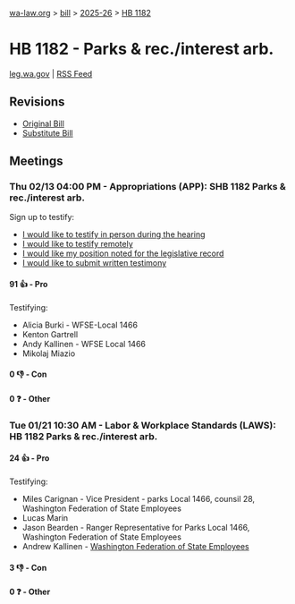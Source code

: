 [wa-law.org](/) > [bill](/bill/) > [2025-26](/bill/2025-26/) > [HB 1182](/bill/2025-26/hb/1182/)

# HB 1182 - Parks & rec./interest arb.
[leg.wa.gov](https://app.leg.wa.gov/billsummary?BillNumber=1182&Year=2025&Initiative=false) | [RSS Feed](./rss.xml)

## Revisions
* [Original Bill](1/)
* [Substitute Bill](S/)

## Meetings
### Thu 02/13 04:00 PM - Appropriations (APP): SHB 1182 Parks & rec./interest arb.
Sign up to testify:
* [I would like to testify in person during the hearing](https://app.leg.wa.gov/csi/Testifier/Add?chamber=House&mId=32774&aId=163843&caId=25801&tId=1)
* [I would like to testify remotely](https://app.leg.wa.gov/csi/Testifier/Add?chamber=House&mId=32774&aId=163843&caId=25801&tId=2)
* [I would like my position noted for the legislative record](https://app.leg.wa.gov/csi/Testifier/Add?chamber=House&mId=32774&aId=163843&caId=25801&tId=3)
* [I would like to submit written testimony](https://app.leg.wa.gov/csi/Testifier/Add?chamber=House&mId=32774&aId=163843&caId=25801&tId=4)

#### 91 👍 - Pro
Testifying:
* Alicia Burki - WFSE-Local 1466
* Kenton Gartrell
* Andy Kallinen - WFSE Local 1466
* Mikolaj Miazio

#### 0 👎 - Con

#### 0 ❓ - Other

### Tue 01/21 10:30 AM - Labor & Workplace Standards (LAWS): HB 1182 Parks & rec./interest arb.
#### 24 👍 - Pro
Testifying:
* Miles Carignan - Vice President - parks Local 1466, counsil 28, Washington Federation of State Employees
* Lucas Marin
* Jason Bearden - Ranger Representative for Parks Local 1466, Washington Federation of State Employees
* Andrew Kallinen - [Washington Federation of State Employees](/org/washington_federation_of_state_employees/)

#### 3 👎 - Con

#### 0 ❓ - Other
